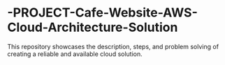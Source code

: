 # -PROJECT-Cafe-Website-AWS-Cloud-Architecture-Solution
This repository showcases the description, steps, and problem solving of creating a reliable and available cloud solution. 

